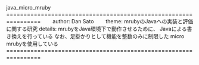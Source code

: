 java_micro_mruby　　
================================================================　　
author: 	Dan Sato　　
theme:	 	mrubyのJavaへの実装と評価に関する研究
details:	mrubyをJava環境下で動作させるために、
			Javaによる書き換えを行っている
			なお、足掛かりとして機能を整数のみに制限した
			micro mrubyを使用している　　
================================================================　　